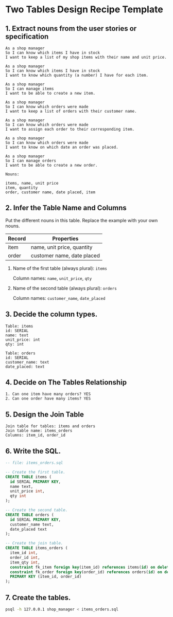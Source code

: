 # Two Tables Design Recipe Template

## 1. Extract nouns from the user stories or specification

```
As a shop manager
So I can know which items I have in stock
I want to keep a list of my shop items with their name and unit price.

As a shop manager
So I can know which items I have in stock
I want to know which quantity (a number) I have for each item.

As a shop manager
So I can manage items
I want to be able to create a new item.

As a shop manager
So I can know which orders were made
I want to keep a list of orders with their customer name.

As a shop manager
So I can know which orders were made
I want to assign each order to their corresponding item.

As a shop manager
So I can know which orders were made
I want to know on which date an order was placed. 

As a shop manager
So I can manage orders
I want to be able to create a new order.
```

```
Nouns:

items, name, unit price
item, quantity
order, customer name, date placed, item
```

## 2. Infer the Table Name and Columns

Put the different nouns in this table. Replace the example with your own nouns.

| Record                | Properties                 |
| --------------------- | -------------------------- |
| item                  | name, unit price, quantity |
| order                 | customer name, date placed |

1. Name of the first table (always plural): `items` 

    Column names: `name`, `unit_price`, `qty`

2. Name of the second table (always plural): `orders` 

    Column names: `customer_name`, `date_placed`

## 3. Decide the column types.

```
Table: items
id: SERIAL
name: text
unit_price: int
qty: int

Table: orders
id: SERIAL
customer_name: text
date_placed: text
```

## 4. Decide on The Tables Relationship

```
1. Can one item have many orders? YES
2. Can one order have many items? YES
```

## 5. Design the Join Table

```
Join table for tables: items and orders
Join table name: items_orders
Columns: item_id, order_id
```

## 6. Write the SQL.

```sql
-- file: items_orders.sql

-- Create the first table.
CREATE TABLE items (
  id SERIAL PRIMARY KEY,
  name text,
  unit_price int,
  qty int
);

-- Create the second table.
CREATE TABLE orders (
  id SERIAL PRIMARY KEY,
  customer_name text,
  date_placed text
);

-- Create the join table.
CREATE TABLE items_orders (
  item_id int,
  order_id int,
  item_qty int,
  constraint fk_item foreign key(item_id) references items(id) on delete cascade,
  constraint fk_order foreign key(order_id) references orders(id) on delete cascade,
  PRIMARY KEY (item_id, order_id)
);
```

## 7. Create the tables.

```bash
psql -h 127.0.0.1 shop_manager < items_orders.sql
```